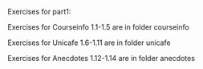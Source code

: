 Exercises for part1:

Exercises for Courseinfo 1.1-1.5 are in folder courseinfo

Exercises for Unicafe 1.6-1.11 are in folder unicafe

Exercises for Anecdotes 1.12-1.14 are in folder anecdotes
